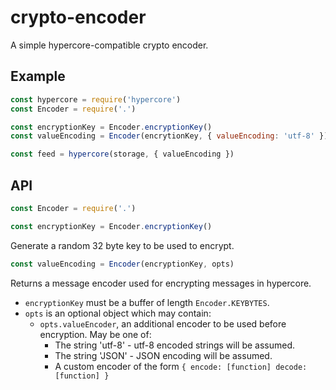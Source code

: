 # crypto-encoder

A simple hypercore-compatible crypto encoder.

## Example

```js
const hypercore = require('hypercore')
const Encoder = require('.')

const encryptionKey = Encoder.encryptionKey()
const valueEncoding = Encoder(encrytionKey, { valueEncoding: 'utf-8' })

const feed = hypercore(storage, { valueEncoding })
```

## API

```js
const Encoder = require('.')
```

```js
const encryptionKey = Encoder.encryptionKey()
```
Generate a random 32 byte key to be used to encrypt.

```js
const valueEncoding = Encoder(encryptionKey, opts)
```
Returns a message encoder used for encrypting messages in hypercore. 
- `encryptionKey` must be a buffer of length `Encoder.KEYBYTES`.
- `opts` is an optional object which may contain:
  - `opts.valueEncoder`, an additional encoder to be used before encryption. May be one of:
    - The string 'utf-8' - utf-8 encoded strings will be assumed.
    - The string 'JSON' - JSON encoding will be assumed.
    - A custom encoder of the form `{ encode: [function] decode: [function] }`
